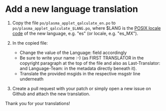 # Add a new language translation

1. Copy the file `po/plasma_applet_qalculate_en.po` to `po/plasma_applet_qalculate_$LANG.po`, where $LANG is the [POSIX locale code](https://github.com/umpirsky/locale-list/blob/master/data/en_US/locales.txt) of the new language, e.g. "es" (or locale, e.g. "es_MX").

2. In the copied file:
   - Change the value of the Language: field accordingly
   - Be sure to write your name :-) (as FIRST TRANSLATOR in the copyright paragraph at the top of the file and also as Last-Translator: and Language-Team: in the metadata directly beneath it).
   - Translate the provided msgids in the respective msgstr line underneath

3. Create a pull request with your patch or simply open a new issue on Github and attach the new translation.

Thank you for your translations!
